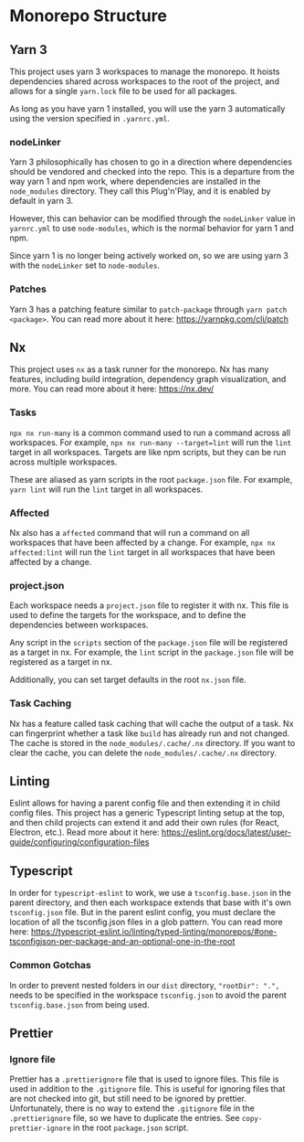 # Monorepo Structure

## Yarn 3

This project uses yarn 3 workspaces to manage the monorepo. It hoists dependencies shared across workspaces to the root of the project, and allows for a single `yarn.lock` file to be used for all packages.

As long as you have yarn 1 installed, you will use the yarn 3 automatically using the version specified in `.yarnrc.yml`.

### nodeLinker

Yarn 3 philosophically has chosen to go in a direction where dependencies should be vendored and checked into the repo. This is a departure from the way yarn 1 and npm work, where dependencies are installed in the `node_modules` directory. They call this Plug'n'Play, and it is enabled by default in yarn 3.

However, this can behavior can be modified through the `nodeLinker` value in `yarnrc.yml` to use `node-modules`, which is the normal behavior for yarn 1 and npm.

Since yarn 1 is no longer being actively worked on, so we are using yarn 3 with the `nodeLinker` set to `node-modules`.

### Patches

Yarn 3 has a patching feature similar to `patch-package` through `yarn patch <package>`. You can read more about it here: https://yarnpkg.com/cli/patch

## Nx

This project uses `nx` as a task runner for the monorepo. Nx has many features, including build integration, dependency graph visualization, and more. You can read more about it here: https://nx.dev/

### Tasks

`npx nx run-many` is a common command used to run a command across all workspaces. For example, `npx nx run-many --target=lint` will run the `lint` target in all workspaces. Targets are like npm scripts, but they can be run across multiple workspaces.

These are aliased as yarn scripts in the root `package.json` file. For example, `yarn lint` will run the `lint` target in all workspaces.

### Affected

Nx also has a `affected` command that will run a command on all workspaces that have been affected by a change. For example, `npx nx affected:lint` will run the `lint` target in all workspaces that have been affected by a change.

### project.json

Each workspace needs a `project.json` file to register it with nx. This file is used to define the targets for the workspace, and to define the dependencies between workspaces.

Any script in the `scripts` section of the `package.json` file will be registered as a target in nx. For example, the `lint` script in the `package.json` file will be registered as a target in nx.

Additionally, you can set target defaults in the root `nx.json` file.

### Task Caching

Nx has a feature called task caching that will cache the output of a task. Nx can fingerprint whether a task like `build` has already run and not changed. The cache is stored in the `node_modules/.cache/.nx` directory. If you want to clear the cache, you can delete the `node_modules/.cache/.nx` directory.

## Linting

Eslint allows for having a parent config file and then extending it in child config files. This project has a generic Typescript linting setup at the top, and then child projects can extend it and add their own rules (for React, Electron, etc.). Read more about it here: https://eslint.org/docs/latest/user-guide/configuring/configuration-files

## Typescript

In order for `typescript-eslint` to work, we use a `tsconfig.base.json` in the parent directory, and then each workspace extends that base with it's own `tsconfig.json` file. But in the parent eslint config, you must declare the location of all the tsconfig.json files in a glob pattern. You can read more here: https://typescript-eslint.io/linting/typed-linting/monorepos/#one-tsconfigjson-per-package-and-an-optional-one-in-the-root

### Common Gotchas

In order to prevent nested folders in our `dist` directory, `"rootDir": ".",` needs to be specified in the workspace `tsconfig.json` to avoid the parent `tsconfig.base.json` from being used.

## Prettier

### Ignore file

Prettier has a `.prettierignore` file that is used to ignore files. This file is used in addition to the `.gitignore` file. This is useful for ignoring files that are not checked into git, but still need to be ignored by prettier. Unfortunately, there is no way to extend the `.gitignore` file in the `.prettierignore` file, so we have to duplicate the entries. See `copy-prettier-ignore` in the root `package.json` script.
